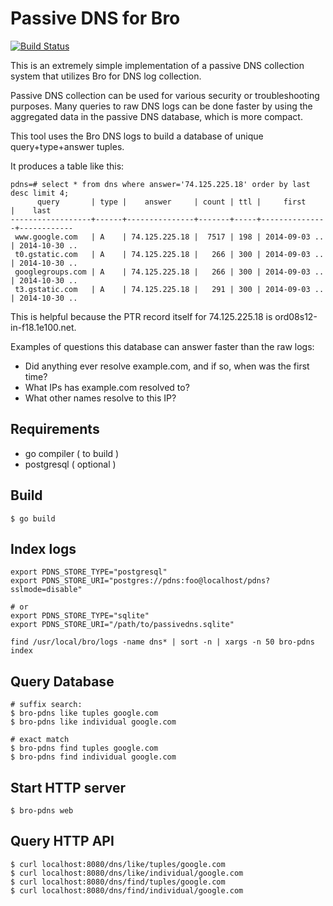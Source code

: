Passive DNS for Bro
===================

[![Build Status](https://travis-ci.org/JustinAzoff/bro-pdns.svg?branch=go-rewrite)](https://travis-ci.org/JustinAzoff/bro-pdns)

This is an extremely simple implementation of a passive DNS collection system
that utilizes Bro for DNS log collection.

Passive DNS collection can be used for various security or troubleshooting
purposes.  Many queries to raw DNS logs can be done faster by using 
the aggregated data in the passive DNS database, which is more compact.

This tool uses the Bro DNS logs to build a database of unique query+type+answer
tuples.

It produces a table like this:

    pdns=# select * from dns where answer='74.125.225.18' order by last desc limit 4;
          query       | type |    answer     | count | ttl |     first     |    last
    ------------------+------+---------------+-------+-----+---------------+------------
     www.google.com   | A    | 74.125.225.18 |  7517 | 198 | 2014-09-03 .. | 2014-10-30 ..
     t0.gstatic.com   | A    | 74.125.225.18 |   266 | 300 | 2014-09-03 .. | 2014-10-30 ..
     googlegroups.com | A    | 74.125.225.18 |   266 | 300 | 2014-09-03 .. | 2014-10-30 ..
     t3.gstatic.com   | A    | 74.125.225.18 |   291 | 300 | 2014-09-03 .. | 2014-10-30 ..

This is helpful because the PTR record itself for 74.125.225.18 is ord08s12-in-f18.1e100.net.

Examples of questions this database can answer faster than the raw logs:

 * Did anything ever resolve example.com, and if so, when was the first time?
 * What IPs has example.com resolved to?
 * What other names resolve to this IP?

Requirements
------------

* go compiler ( to build )
* postgresql ( optional )

Build
-----

    $ go build

Index logs
----------

    export PDNS_STORE_TYPE="postgresql"
    export PDNS_STORE_URI="postgres://pdns:foo@localhost/pdns?sslmode=disable"

    # or 
    export PDNS_STORE_TYPE="sqlite"
    export PDNS_STORE_URI="/path/to/passivedns.sqlite"

    find /usr/local/bro/logs -name dns* | sort -n | xargs -n 50 bro-pdns index

Query Database
--------------

    # suffix search:
    $ bro-pdns like tuples google.com
    $ bro-pdns like individual google.com

    # exact match
    $ bro-pdns find tuples google.com
    $ bro-pdns find individual google.com

Start HTTP server
-----------------

    $ bro-pdns web

Query HTTP API
--------------

    $ curl localhost:8080/dns/like/tuples/google.com
    $ curl localhost:8080/dns/like/individual/google.com
    $ curl localhost:8080/dns/find/tuples/google.com
    $ curl localhost:8080/dns/find/individual/google.com
